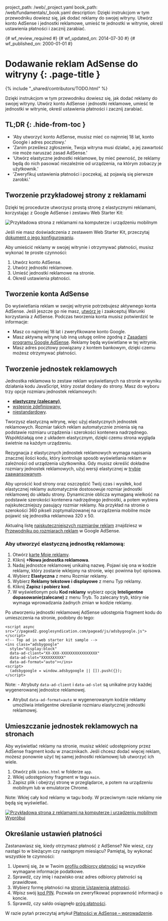 project_path: /web/_project.yaml
book_path: /web/fundamentals/_book.yaml
description: Dzięki instrukcjom w tym przewodniku dowiesz się, jak dodać reklamy do swojej witryny. Utwórz konto AdSense i jednostki reklamowe, umieść te jednostki w witrynie, określ ustawienia płatności i zacznij zarabiać.

{# wf_review_required #}
{# wf_updated_on: 2014-07-30 #}
{# wf_published_on: 2000-01-01 #}

# Dodawanie reklam AdSense do witryny {: .page-title }

{% include "_shared/contributors/TODO.html" %}



Dzięki instrukcjom w tym przewodniku dowiesz się, jak dodać reklamy do swojej witryny. Utwórz konto AdSense i jednostki reklamowe, umieść te jednostki w witrynie, określ ustawienia płatności i zacznij zarabiać.


## TL;DR {: .hide-from-toc }
- 'Aby utworzyć konto AdSense, musisz mieć co najmniej 18&nbsp;lat, konto Google i adres pocztowy.'
- 'Zanim prześlesz zgłoszenie, Twoja witryna musi działać, a jej zawartość nie może naruszać zasad AdSense.'
- 'Utwórz elastyczne jednostki reklamowe, by mieć pewność, że reklamy będą do nich pasować niezależnie od urządzenia, na którym zobaczy je użytkownik.'
- 'Zweryfikuj ustawienia płatności i poczekaj, aż pojawią się pierwsze zarobki.'


## Tworzenie przykładowej strony z reklamami

Dzięki tej procedurze utworzysz prostą stronę z elastycznymi reklamami, korzystając z Google AdSense i zestawu Web Starter Kit:

<img src="images/ad-ss-600.png" sizes="100vw" 
  srcset="images/ad-ss-1200.png 1200w, 
          images/ad-ss-900.png 900w,
          images/ad-ss-600.png 600w, 
          images/ad-ss-300.png 300w" 
  alt="Przykładowa strona z reklamami na komputerze i urządzeniu mobilnym">

Jeśli nie masz doświadczenia z zestawem Web Starter Kit, przeczytaj [dokument o jego konfigurowaniu]({{site.fundamentals}}/tools/setup/setup_kit.html).

Aby umieścić reklamy w swojej witrynie i otrzymywać płatności, musisz wykonać te proste czynności:

1. Utwórz konto AdSense.
2. Utwórz jednostki reklamowe.
3. Umieść jednostki reklamowe na stronie.
4. Określ ustawienia płatności.

## Tworzenie konta AdSense
Do wyświetlania reklam w swojej witrynie potrzebujesz aktywnego konta AdSense. Jeśli jeszcze go nie masz, [utwórz je](https://www.google.com/adsense/) i zaakceptuj Warunki korzystania z AdSense. Podczas tworzenia konta musisz potwierdzić te informacje:

* Masz co najmniej 18&nbsp;lat i zweryfikowane konto Google.
* Masz aktywną witrynę lub inną usługę online zgodną z
[Zasadami programu Google AdSense](https://support.google.com/adsense/answer/48182). Reklamy będą wyświetlane w tej witrynie.
* Masz adres pocztowy powiązany z kontem bankowym, dzięki czemu możesz otrzymywać płatności.

## Tworzenie jednostek reklamowych

Jednostka reklamowa to zestaw reklam wyświetlanych na stronie w wyniku działania kodu JavaScript, który został dodany do strony. Masz do wyboru trzy opcje rozmiaru jednostek reklamowych:

* **[elastyczny (zalecany)](https://support.google.com/adsense/answer/3213689)**, 
* [wstępnie zdefiniowany](https://support.google.com/adsense/answer/6002621),
* [niestandardowy](https://support.google.com/adsense/answer/3289364).

Tworzysz elastyczną witrynę, więc użyj elastycznych jednostek reklamowych.
Rozmiar takich reklam automatycznie zmienia się na podstawie rozmiaru urządzenia i szerokości kontenera nadrzędnego.
Współdziałają one z układem elastycznym, dzięki czemu strona wygląda świetnie na każdym urządzeniu.

Rezygnacja z elastycznych jednostek reklamowych wymaga napisania znacznej ilości kodu, który kontroluje sposób wyświetlania reklam w zależności od urządzenia użytkownika. Gdy musisz określić dokładne rozmiary jednostek reklamowych, użyj wersji elastycznej w [trybie zaawansowanym]({{site.fundamentals}}/monetization/ads/customize-ads.html#what-if-responsive-sizing-isnt-enough).

Aby uprościć kod strony oraz oszczędzić Twój czas i wysiłek, kod elastycznej reklamy automatycznie dostosowuje rozmiar jednostki reklamowej do układu strony. 
Dynamicznie oblicza wymaganą wielkość na podstawie szerokości kontenera nadrzędnego jednostki, a potem wybiera najskuteczniejszy pasujący rozmiar reklamy.
Na przykład na stronie o szerokości 360&nbsp;pikseli zoptymalizowanej na urządzenia mobilne może pojawić się jednostka reklamowa 320 x 50.

Aktualną listę [najskuteczniejszych rozmiarów reklam](https://support.google.com/adsense/answer/6002621#top) znajdziesz w [Przewodniku po rozmiarach reklam](https://support.google.com/adsense/answer/6002621#top) w Google AdSense.

### Aby utworzyć elastyczną jednostkę reklamową:

1. Otwórz [kartę Moje reklamy](https://www.google.com/adsense/app#myads-springboard).
2. Kliknij <strong>+Nowa jednostka reklamowa</strong>.
3. Nadaj jednostce reklamowej unikalną nazwę. Pojawi się ona w kodzie reklamy, który zostanie wklejony na stronie, więc powinna być opisowa.
4. Wybierz <strong>Elastyczna</strong> z menu Rozmiar reklamy.
5. Wybierz <strong>Reklamy tekstowe i displayowe</strong> z menu Typ reklamy.
6. Kliknij <strong>Zapisz i pobierz kod</strong>.
7. W wyświetlonym polu <strong>Kod reklamy</strong> wybierz opcję <strong>Inteligentne dopasowanie(zalecane)</strong> z menu Tryb. 
To zalecany tryb, który nie wymaga wprowadzania żadnych zmian w kodzie reklamy.

Po utworzeniu jednostki reklamowej AdSense udostępnia fragment kodu do umieszczenia na stronie, podobny do tego:


    <script async src="//pagead2.googlesyndication.com/pagead/js/adsbygoogle.js"></script>
    <!-- Top ad in web starter kit sample -->
    <ins class="adsbygoogle"
      style="display:block"
      data-ad-client="XX-XXX-XXXXXXXXXXXXXXXX"
      data-ad-slot="XXXXXXXXXX"
      data-ad-format="auto"></ins>
    <script>
      (adsbygoogle = window.adsbygoogle || []).push({});
    </script>
    

<!-- TODO: Verify note type! -->
Note: - Atrybuty <code>data-ad-client</code> i <code>data-ad-slot</code> są unikalne przy każdej wygenerowanej jednostce reklamowej.
- Atrybut <code>data-ad-format=auto</code> w wygenerowanym kodzie reklamy umożliwia inteligentne określanie rozmiaru elastycznej jednostki reklamowej.


## Umieszczanie jednostek reklamowych na stronach

Aby wyświetlać reklamy na stronie, musisz wkleić udostępniony przez AdSense fragment kodu w znacznikach. Jeśli chcesz dodać więcej reklam, możesz ponownie użyć tej samej jednostki reklamowej lub utworzyć ich wiele.

1. Otwórz plik `index.html` w folderze `app`.
2. Wklej udostępniony fragment w tagu `main`.
3. Zapisz plik i obejrzyj stronę w przeglądarce, a potem na urządzeniu mobilnym lub w emulatorze Chrome.

<!-- TODO: Verify note type! -->
Note: Wklej cały kod reklamy w tagu body. W przeciwnym razie reklamy nie będą się wyświetlać.

<div>
  <a href="/web/fundamentals/resources/samples/monetization/ads/">
    <img src="images/ad-ss-600.png" sizes="100vw" 
      srcset="images/ad-ss-1200.png 1200w, 
              images/ad-ss-900.png 900w,
              images/ad-ss-600.png 600w, 
              images/ad-ss-300.png 300w" 
      alt="Przykładowa strona z reklamami na komputerze i urządzeniu mobilnym">
    <br>
    Wypróbuj
  </a>
</div>

## Określanie ustawień płatności

Zastanawiasz się, kiedy otrzymasz płatność z AdSense? Nie wiesz, czy nastąpi to w bieżącym czy następnym miesiącu? Pamiętaj, by wykonać wszystkie te czynności:

1. Upewnij się, że w Twoim [profilu odbiorcy płatności](https://www.google.com/adsense/app#payments3/h=BILLING_PROFILE) są wszystkie wymagane informacje podatkowe. 
2. Sprawdź, czy imię i nazwisko oraz adres odbiorcy płatności są prawidłowe.
3. Wybierz formę płatności na [stronie Ustawienia płatności](https://www.google.com/adsense/app#payments3/h=ACCOUNT_SETTINGS).
4. Wpisz swój [kod PIN](https://support.google.com/adsense/answer/157667). Pozwala on zweryfikować poprawność informacji o koncie.
5. Sprawdź, czy saldo osiągnęło [próg płatności](https://support.google.com/adsense/answer/1709871). 

W razie pytań przeczytaj artykuł [Płatności w AdSense &ndash; wprowadzenie](https://support.google.com/adsense/answer/1709858).


